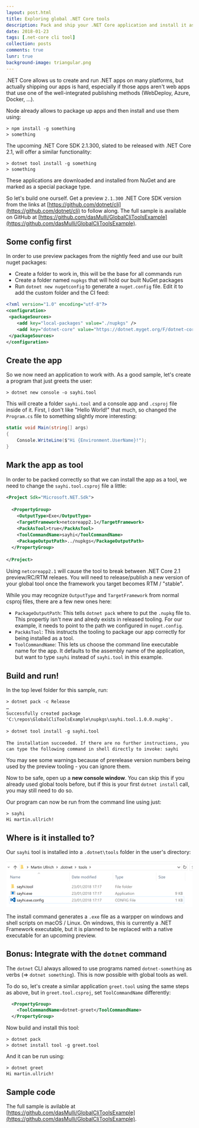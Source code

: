 ```yaml
---
layout: post.html
title: Exploring global .NET Core tools
description: Pack and ship your .NET Core application and install it as a global tool using .NET Core 2.1.300 preview tooling.
date: 2018-01-23
tags: [.net-core cli tool]
collection: posts
comments: true
lunr: true
background-image: triangular.png
---
```


.NET Core allows us to create and run .NET apps on many platforms, but actually shipping our apps is hard, especially
if those apps aren't web apps that use one of the well-integrated publishing methods (WebDeploy, Azure, Docker, ...).

Node already allows to package up apps and then install and use them using:
```
> npm install -g something
> something
```

The upcoming .NET Core SDK 2.1.300, slated to be released with .NET Core 2.1, will offer a similar functionality:

```
> dotnet tool install -g something
> something
```

These applications are downloaded and installed from NuGet and are marked as a special package type.

So let's build one ourself. Get a preview `2.1.300` .NET Core SDK version from the links at [https://github.com/dotnet/cli](https://github.com/dotnet/cli) to follow along. The full sample is available on GitHub at [https://github.com/dasMulli/GlobalCliToolsExample](https://github.com/dasMulli/GlobalCliToolsExample).

## Some config first

In order to use preview packages from the nightly feed and use our built nuget packages:

* Create a folder to work in, this will be the base for all commands run
* Create a folder named `nupkgs` that will hold our built NuGet packages
* Run `dotnet new nugetconfig` to generate a `nuget.config` file. Edit it to add the custom folder and the CI feed:

```xml
<?xml version="1.0" encoding="utf-8"?>
<configuration>
 <packageSources>
    <add key="local-packages" value="./nupkgs" />
    <add key="dotnet-core" value="https://dotnet.myget.org/F/dotnet-core/api/v3/index.json" />
 </packageSources>
</configuration>
```

## Create the app

So we now need an application to work with. As a good sample, let's create a program that just greets the user:

```
> dotnet new console -o sayhi.tool
```

This will create a folder `sayhi.tool` and a console app and `.csproj` file inside of it. First, I don't like "Hello World!" that much, so changed the `Program.cs` file to something slightly more interesting:

```csharp
static void Main(string[] args)
{
    Console.WriteLine($"Hi {Environment.UserName}!");
}
```

## Mark the app as tool

In order to be packed correctly so that we can install the app as a tool, we need to change the `sayhi.tool.csproj` file a little:

```xml
<Project Sdk="Microsoft.NET.Sdk">

  <PropertyGroup>
    <OutputType>Exe</OutputType>
    <TargetFramework>netcoreapp2.1</TargetFramework>
    <PackAsTool>true</PackAsTool>
    <ToolCommandName>sayhi</ToolCommandName>
    <PackageOutputPath>../nupkgs</PackageOutputPath>
  </PropertyGroup>

</Project>
```

<div class="note">

Using `netcoreapp2.1` will cause the tool to break between .NET Core 2.1 preview/RC/RTM releaes. You will need to release/publish a new version of your global tool once the framework you target becomes RTM / "stable".

</div>

While you may recognize `OutputType` and `TargetFramework` from normal csproj files, there are a few new ones here:

* `PackageOutputPath`: This tells `dotnet pack` where to put the `.nupkg` file to. This propertiy isn't new and alredy exists in released tooling. For our example, it needs to point to the path we configured in `nuget.config`.
* `PackAsTool`: This instructs the tooling to package our app correctly for being installed as a tool.
* `ToolCommandName`: This lets us choose the command line executable name for the app. It defaults to the assembly name of the application, but want to type `sayhi` instead of `sayhi.tool` in this example.

## Build and run!

In the top level folder for this sample, run:

```
> dotnet pack -c Release
… 
Successfully created package 'C:\repos\GlobalCliToolsExample\nupkgs\sayhi.tool.1.0.0.nupkg'.

> dotnet tool install -g sayhi.tool

The installation succeeded. If there are no further instructions, you can type the following command in shell directly to invoke: sayhi
```

You may see some warnings because of prerelease version numbers being used by the preview tooling - you can ignore them.

Now to be safe, open up a **new console window**. You can skip this if you already used global tools before, but if this is your first `dotnet install` call, you may still need to do so.

Our program can now be run from the command line using just:

```
> sayhi
Hi martin.ullrich!
```

## Where is it installed to?

Our `sayhi` tool is installed into a `.dotnet\tools` folder in the user's directory:

![tools directory](/images/2018-03-cli.tools-dir.png)

The install command generates a `.exe` file as a warpper on windows and shell scripts on macOS / Linux. On windows, this is currently a .NET Framework executable, but it is planned to be replaced with a native executable for an upcoming preview.

## Bonus: Integrate with the `dotnet` command

The `dotnet` CLI always allowed to use programs named `dotnet-something` as verbs (=> `dotnet something`). This is now possible with global tools as well.

To do so, let's create a similar application `greet.tool` using the same steps as above, but in `greet.tool.csproj`, set `ToolCommandName` differently:

```xml
  <PropertyGroup>
    <ToolCommandName>dotnet-greet</ToolCommandName>
  </PropertyGroup>
```

Now build and install this tool:

```
> dotnet pack
> dotnet install tool -g greet.tool
```

And it can be run using:

```
> dotnet greet
Hi martin.ullrich!
```

## Sample code

The full sample is avilable at [https://github.com/dasMulli/GlobalCliToolsExample](https://github.com/dasMulli/GlobalCliToolsExample).